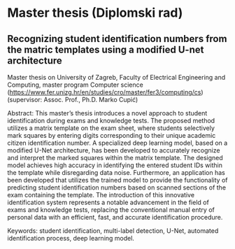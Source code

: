 # Master thesis (Diplomski rad)
## Recognizing student identification numbers from the matric templates using a modified U-net architecture
Master thesis on University of Zagreb, Faculty of Electrical Engineering and Computing, master program Computer science (https://www.fer.unizg.hr/en/studies/cro/master/fer3/computing/cs)
(supervisor: Assoc. Prof., Ph.D. Marko Cupić)

Abstract:
This master’s thesis introduces a novel approach to student identification during
exams and knowledge tests. The proposed method utilizes a matrix template on the
exam sheet, where students selectively mark squares by entering digits corresponding
to their unique academic citizen identification number. A specialized deep learning
model, based on a modified U-Net architecture, has been developed to accurately recognize
and interpret the marked squares within the matrix template. The designed
model achieves high accuracy in identifying the entered student IDs within the template
while disregarding data noise. Furthermore, an application has been developed
that utilizes the trained model to provide the functionality of predicting student identification
numbers based on scanned sections of the exam containing the template. The
introduction of this innovative identification system represents a notable advancement
in the field of exams and knowledge tests, replacing the conventional manual entry of
personal data with an efficient, fast, and accurate identification procedure.

Keywords: student identification, multi-label detection, U-Net, automated identification
process, deep learning model.
